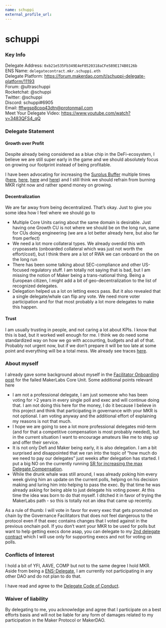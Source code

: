 ```yaml
---
name: schuppi
external_profile_url:
---
```


# schuppi

### Key Info

Delegate Address: `0xb21e535Fb349E4eF0520318aCFe589E174B0126b`  
ENS Name: `delegatecontract.mkr.schuppi.eth`  
Delegate Platform: https://forum.makerdao.com/t/schuppi-delegate-platform/11193  
Forum: @ultraschuppi  
Rocketchat: @schuppi  
Twitter: @schuppi  
Discord: schuppi#6905  
Email: fffwgsp8cpq43dtn@protonmail.com  
Meet Your Delegate Video: https://www.youtube.com/watch?v=3483QFS4_qQ 


### Delegate Statement
#### Growth over Profit

Despite already being considered as a blue chip in the DeFi-ecosystem, I believe we are still super early in the game and we should absolutely focus on growing our footprint instead of being profitable.

I have been advocating for increasing the [Surplus Buffer](https://makerdao.world/en/learn/governance/param-system-surplus-buffer/) multiple times ([here](https://forum.makerdao.com/t/signal-request-adjust-the-surplus-buffer/5767), [here](https://forum.makerdao.com/t/signal-request-adjust-the-surplus-buffer-2021-2/6250), [here](https://forum.makerdao.com/t/signal-request-adjust-the-surplus-buffer-march-april-2021/6979) and [here](https://forum.makerdao.com/t/signal-request-adjust-the-surplus-buffer-september-2021/10120)) and I still think we should refrain from burning MKR right now and rather spend money on growing.

#### Decentralization
We are far away from being decentralized. That’s okay. Just to give you some idea how I feel where we should go to

* Multiple Core Units caring about the same domain is desirable. Just having one Growth CU is not where we should be on the long run, same for CUs doing engineering (we are a lot better already here, but also far from perfect)
* We need a lot more collateral types. We already overdid this with crypoassets (onboarded collateral which was just not worth the effort/cost), but I think there are a lot of RWA we can onboard on the on the long run
* There has been some talking about SEC-compliance and other US-focused regulatory stuff. I am totally not saying that is bad, but I am missing the notion of Maker being a trans-national thing. Being a European citizen, I might add a bit of geo-decentralization to the list of recognized delegates.
* Delegation helped us a lot on letting execs pass. But it also revealed that a single delegate/whale can flip any vote. We need more voter participation and for that most probably a lot more delegates to make this happen.

#### Trust
I am usually trusting in people, and not caring a lot about KPIs. I know that this is bad, but it worked well enough for me. I think we do need some standardized way on how we go with accounting, budgets and all of that. Probably not urgent now, but if we don’t prepare it will be too late at some point and everything will be a total mess. We already see traces [here](https://forum.makerdao.com/t/flip-flop-flap-delegate-llc-platform/9106/31).

### About myself
I already gave some background about myself in the [Facilitator Onboarding post](https://forum.makerdao.com/t/mip41c4-sp22-facilitator-onboarding-makerlabs/10109) for the failed MakerLabs Core Unit. Some additional points relevant here

* I am not a professional delegate, I am just someone who has been voting for >2 years in every single poll and exec and will continue doing that. I am not doing this here for the money, I do it because I believe in this project and think that participating in governance with your MKR is not optional. I am voting anyway and the additional effort of explaining my reasons is not that much.
* I hope we are going to see a lot more professional delegates mid-term (and for that a competitive compensation is most probably needed), but in the current situation I want to encourage amateurs like me to step up and offer their service.
* It is not only Defi and Maker being early, it is also delegation. I am a bit surprised and disappointed that we ran into the topic of “how much do we need to pay our delegates” just weeks after delegation has started. I put a big NO on the currently running [SR for increasing the max Delegate Compensation](https://forum.makerdao.com/t/signal-request-should-we-increase-maximum-delegate-compensation-as-described-in-mip61-to-144k-dai-for-the-initial-3-month-delegate-compensation-trial/11093).
* While the drunk whale was still around, I was already poking him every week giving him an update on the current polls, helping on his decision making and luring him into helping to pass the exec. By that time he was already asking for being able to just delegate his voting power. At this time the idea was born to do that myself. I ditched it in favor of trying the MakerLabs path - so this is totally not an idea that came up recently.

As a rule of thumb: I will vote in favor for every exec that gets promoted on chain by the Governance Facilitators that does not feel dangerous to the protocol even if that exec contains changes that I voted against in the previous onchain poll. If you don’t want your MKR to be used for polls but want to help getting execs done asap, you can delegate to my [2nd delegate contract](https://etherscan.io/address/0x8b258B16969b27141A6274935184C2B940F93443) which I will use only for supporting execs and not for voting on polls.

### Conflicts of Interest

I hold a bit of YFI, AAVE, COMP but not to the same degree I hold MKR. Aside from being a [ENS-Delegate](https://discuss.ens.domains/t/ens-dao-delegate-applications/815/881), I am currently not participating in any other DAO and do not plan to do that.

I have read and agree to the [Delegate Code of Conduct](https://forum.makerdao.com/t/recognised-delegate-code-of-conduct/9384).

### Waiver of liability

By delegating to me, you acknowledge and agree that I participate on a best efforts basis and will not be liable for any form of damages related to my participation in the Maker Protocol or MakerDAO.